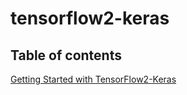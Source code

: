 # tensorflow2-keras

## Table of contents

[Getting Started with TensorFlow2-Keras](https://colab.research.google.com/github/farrokhkarimi/tensorflow/blob/master/000_Getting_Started_with_TensorFlow2-Keras.ipynb)

